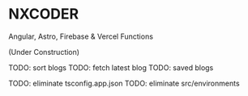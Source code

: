# NXCODER

Angular, Astro, Firebase & Vercel Functions 

(Under Construction)

TODO: sort blogs
TODO: fetch latest blog
TODO: saved blogs 

TODO: eliminate tsconfig.app.json
TODO: eliminate src/environments